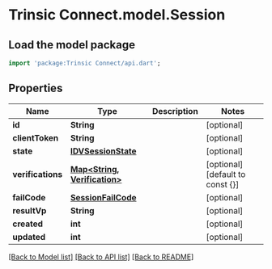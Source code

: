 # Trinsic Connect.model.Session

## Load the model package
```dart
import 'package:Trinsic Connect/api.dart';
```

## Properties
Name | Type | Description | Notes
------------ | ------------- | ------------- | -------------
**id** | **String** |  | [optional] 
**clientToken** | **String** |  | [optional] 
**state** | [**IDVSessionState**](IDVSessionState.md) |  | [optional] 
**verifications** | [**Map<String, Verification>**](Verification.md) |  | [optional] [default to const {}]
**failCode** | [**SessionFailCode**](SessionFailCode.md) |  | [optional] 
**resultVp** | **String** |  | [optional] 
**created** | **int** |  | [optional] 
**updated** | **int** |  | [optional] 

[[Back to Model list]](../README.md#documentation-for-models) [[Back to API list]](../README.md#documentation-for-api-endpoints) [[Back to README]](../README.md)


